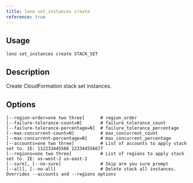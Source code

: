 ```yaml
---
title: lono set_instances create
reference: true
---
```


## Usage

    lono set_instances create STACK_SET

## Description

Create CloudFormation stack set instances.


## Options

```
[--region-order=one two three]      # region_order
[--failure-tolerance-count=N]       # failure_tolerance_count
[--failure-tolerance-percentage=N]  # failure_tolerance_percentage
[--max-concurrent-count=N]          # max_concurrent_count
[--max-concurrent-percentage=N]     # max_concurrent_percentage
[--accounts=one two three]          # List of accounts to apply stack set to. IE: 112233445566 223344556677
[--regions=one two three]           # List of regions to apply stack set to. IE: us-west-2 us-east-1
[--sure], [--no-sure]               # Skip are you sure prompt
[--all], [--no-all]                 # Delete stack all instances. Overrides --accounts and --regions options
```

